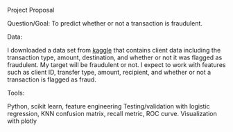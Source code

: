 Project Proposal

Question/Goal: To predict whether or not a transaction is fraudulent.

Data: 

I downloaded a data set from [kaggle](https://www.kaggle.com/datasets/vardhansiramdasu/fraudulent-transactions-prediction) that contains client data including the transaction type, amount, destination, and whether or not it was flagged as fraudulent. My target will be fraudulent or not. I expect to work with features such as client ID, transfer type, amount, recipient, and whether or not a transaction is flagged as fraud. 

Tools:

Python, scikit learn, feature engineering
Testing/validation with logistic regression, KNN confusion matrix, recall metric, ROC curve.
Visualization with plotly
